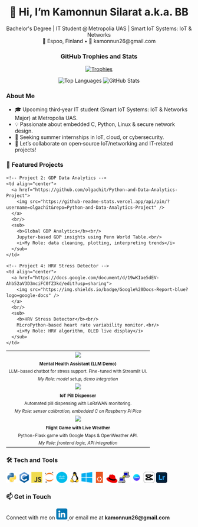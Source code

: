<h1 align="center">👋 Hi, I’m Kamonnun Silarat a.k.a. BB</h1>
<p align="center">
  Bachelor's Degree | IT Student @ Metropolia UAS | Smart IoT Systems: IoT & Networks  
  <br/>
  📍 Espoo, Finland • 📨 kamonnun26@gmail.com  
</p>

<h3 align="center"> GitHub Trophies and Stats</h3>
<p align="center">
  <a href="https://github.com/Trailbblazer?tab=stars">
    <img src="https://github-profile-trophy.vercel.app/?username=Trailbblazer&row=1&column=2" alt="Trophies"/>
  </a>
</p>

<p align="center">
  <img src="https://github-readme-stats.vercel.app/api/top-langs?username=Trailbblazer&layout=compact&langs_count=6" alt="Top Languages" />
  <img src="https://github-readme-stats.vercel.app/api?username=Trailbblazer&show_icons=true&locale=en" alt="GitHub Stats" width="45%"/>
</p>

<h3 align="left">About Me</h3>

- 🎓 Upcoming third‑year IT student (Smart IoT Systems: IoT & Networks Major) at Metropolia UAS.  
- 💡 Passionate about embedded C, Python, Linux & secure network design.  
- 🚀 Seeking summer internships in IoT, cloud, or cybersecurity.  
- 🤝 Let’s collaborate on open‑source IoT/networking and IT-related projects!

<h3 align="left">🔭 Featured Projects</h3>
<table>
  <tr>
    <!-- Project 1: Mental Health Assistant -->
    <td align="center">
      <a href="https://drive.google.com/drive/folders/1nURXWllHU600JxfHpjnd4cEtz5ZmJIUt?usp=share_link">
        <img src="https://img.shields.io/badge/Google%20Drive-Project-green?logo=google-drive" />
      </a>
      <br/>
      <sub>
        <b>Mental Health Assistant (LLM Demo)</b><br/>
        LLM-based chatbot for stress support. Fine-tuned with Streamlit UI.<br/>
        <i>My Role: model setup, demo integration</i>
      </sub>
    </td>

    <!-- Project 2: GDP Data Analytics -->
    <td align="center">
      <a href="https://github.com/olgachit/Python-and-Data-Analytics-Project">
        <img src="https://github-readme-stats.vercel.app/api/pin/?username=olgachit&repo=Python-and-Data-Analytics-Project" />
      </a>
      <br/>
      <sub>
        <b>Global GDP Analytics</b><br/>
        Jupyter-based GDP insights using Penn World Table.<br/>
        <i>My Role: data cleaning, plotting, interpreting trends</i>
      </sub>
    </td>
  </tr>

  <tr>
    <!-- Project 3: IoT Pill Dispenser -->
    <td align="center">
      <a href="https://github.com/bamboo51/Embedded-Project-Metropolia">
        <img src="https://github-readme-stats.vercel.app/api/pin/?username=bamboo51&repo=Embedded-Project-Metropolia" />
      </a>
      <br/>
      <sub>
        <b>IoT Pill Dispenser</b><br/>
        Automated pill dispensing with LoRaWAN monitoring.<br/>
        <i>My Role: sensor calibration, embedded C on Raspberry Pi Pico</i>
      </sub>
    </td>

    <!-- Project 4: HRV Stress Detector -->
    <td align="center">
      <a href="https://docs.google.com/document/d/19wKIae5dEV-Ahb52aV3D3mciFC0fZ3kd/edit?usp=sharing">
        <img src="https://img.shields.io/badge/Google%20Docs-Report-blue?logo=google-docs" />
      </a>
      <br/>
      <sub>
        <b>HRV Stress Detector</b><br/>
        MicroPython-based heart rate variability monitor.<br/>
        <i>My Role: HRV algorithm, OLED live display</i>
      </sub>
    </td>
  </tr>

  <tr>
    <!-- Project 5: Flight Game with Live Weather -->
    <td align="center">
      <a href="https://github.com/nhidinh91/metropolia-software-1-and-2-zombiator">
        <img src="https://github-readme-stats.vercel.app/api/pin/?username=nhidinh91&repo=metropolia-software-1-and-2-zombiator" />
      </a>
      <br/>
      <sub>
        <b>Flight Game with Live Weather</b><br/>
        Python-Flask game with Google Maps & OpenWeather API.<br/>
        <i>My Role: frontend logic, API integration</i>
      </sub>
    </td>
  </tr>
</table>



<h3 align="left">🛠 Tech and Tools</h3> 
<p>
  <!-- Programming -->
  <img src="https://raw.githubusercontent.com/devicons/devicon/master/icons/python/python-original.svg" alt="Python" width="30" />
  <img src="https://raw.githubusercontent.com/devicons/devicon/master/icons/c/c-original.svg" alt="C" width="30" />
  <img src="https://raw.githubusercontent.com/devicons/devicon/master/icons/javascript/javascript-original.svg" alt="JavaScript" width="30" />
  <img src="https://raw.githubusercontent.com/devicons/devicon/master/icons/jupyter/jupyter-original.svg" alt="Jupyter" width="30" />

  <!-- Networking & OS-->
  <img src="https://github.com/Trailbblazer/Profileicons/raw/main/cisco.png" alt="Cisco" width="30" />
  <img src="https://raw.githubusercontent.com/devicons/devicon/master/icons/linux/linux-original.svg" alt="Linux" width="30" />
  <img src="https://raw.githubusercontent.com/devicons/devicon/master/icons/windows8/windows8-original.svg" alt="Windows" width="30" />
  <img src="https://raw.githubusercontent.com/devicons/devicon/master/icons/ubuntu/ubuntu-original.svg" alt="Ubuntu" width="30" />
  <img src="https://github.com/Trailbblazer/Profileicons/blob/main/Red_Hat.png" alt="RedHat" width="30" />
  <img src="https://github.com/Trailbblazer/Profileicons/blob/main/PuTTY.png" alt="PuTTY" width="30" />
  
  <!-- Multimedia -->
  <img src="https://github.com/Trailbblazer/Profileicons/raw/main/canva.png" alt="Canva" width="30" />
  <img src="https://github.com/Trailbblazer/Profileicons/raw/main/capcut.png" alt="CapCut" width="30" />
  <img src="https://github.com/Trailbblazer/Profileicons/blob/53037e163024513da862f60b100555af7df12141/Adobe_Lightroom.png" alt="adobelightroom" width="30" />
</p>

<h3 align="left">📫 Get in Touch </h3> 
<p>
  Connect with me on  
  <a href="https://www.linkedin.com/in/kamonnunsilarat/" target="_blank">
    <img src="https://github.com/Trailbblazer/Profileicons/blob/f06726c9890efb518d111a373188d98faee440ac/linkedin.png" alt="LinkedIn" height="30" />
  </a>  
  or email me at <strong>kamonnun26@gmail.com</strong>
</p>
